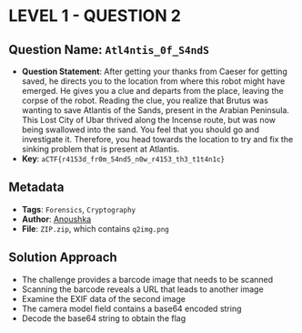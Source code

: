 # LEVEL 1 - QUESTION 2

## Question Name: `Atl4ntis_0f_S4ndS`

- **Question Statement**: After getting your thanks from Caeser for getting saved, he directs you to the location from where this robot might have emerged. He gives you a clue and departs from the place, leaving the corpse of the robot. Reading the clue, you realize that Brutus was wanting to save Atlantis of the Sands, present in the Arabian Peninsula. This Lost City of Ubar thrived along the Incense route, but was now being swallowed into the sand. You feel that you should go and investigate it. Therefore, you head towards the location to try and fix the sinking problem that is present at Atlantis.
- **Key**: `aCTF{r4153d_fr0m_54nd5_n0w_r4153_th3_t1t4n1c}`

## Metadata
- **Tags**: `Forensics`, `Cryptography`
- **Author**: [Anoushka]()
- **File**: `ZIP.zip`, which contains `q2img.png`

## Solution Approach
- The challenge provides a barcode image that needs to be scanned
- Scanning the barcode reveals a URL that leads to another image
- Examine the EXIF data of the second image
- The camera model field contains a base64 encoded string
- Decode the base64 string to obtain the flag

